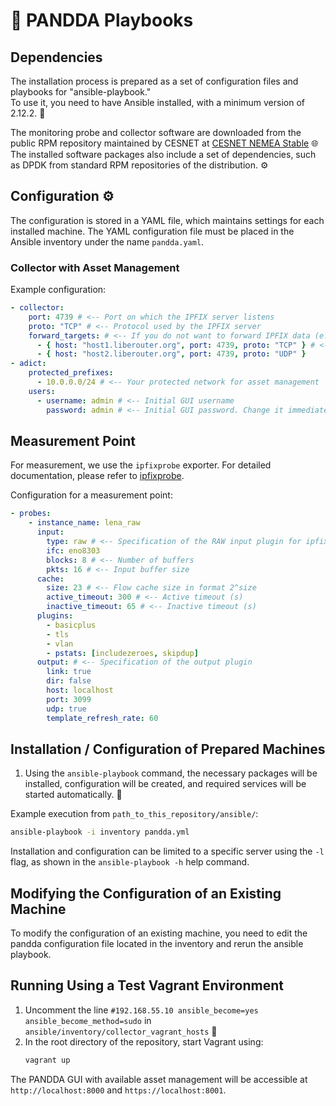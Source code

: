 # 🐼 PANDDA Playbooks

## Dependencies

The installation process is prepared as a set of configuration files and playbooks for "ansible-playbook."  
To use it, you need to have Ansible installed, with a minimum version of 2.12.2. 🌮  

The monitoring probe and collector software are downloaded from the public RPM repository maintained by CESNET at [CESNET NEMEA Stable](https://copr.fedorainfracloud.org/coprs/g/CESNET/NEMEA-stable/) 🌐  
The installed software packages also include a set of dependencies, such as DPDK from standard RPM repositories of the distribution. ⚙️  

## Configuration ⚙️  
The configuration is stored in a YAML file, which maintains settings for each installed machine. The YAML configuration file must be placed in the Ansible inventory under the name `pandda.yaml`.

### Collector with Asset Management

Example configuration:
```yaml
- collector:
    port: 4739 # <-- Port on which the IPFIX server listens
    proto: "TCP" # <-- Protocol used by the IPFIX server
    forward_targets: # <-- If you do not want to forward IPFIX data (e.g., to long-term storage), remove forward_targets and all nested items
      - { host: "host1.liberouter.org", port: 4739, proto: "TCP" } # <-- Target for forwarded IPFIX data
      - { host: "host2.liberouter.org", port: 4739, proto: "UDP" }
- adict:
    protected_prefixes:
      - 10.0.0.0/24 # <-- Your protected network for asset management
    users:
      - username: admin # <-- Initial GUI username
        password: admin # <-- Initial GUI password. Change it immediately after installation!
```

## Measurement Point  
For measurement, we use the `ipfixprobe` exporter. For detailed documentation, please refer to [ipfixprobe](https://github.com/cesnet/ipfixprobe).  

Configuration for a measurement point:
```yaml
- probes:
    - instance_name: lena_raw
      input:
        type: raw # <-- Specification of the RAW input plugin for ipfixprobe
        ifc: eno8303
        blocks: 8 # <-- Number of buffers
        pkts: 16 # <-- Input buffer size
      cache:
        size: 23 # <-- Flow cache size in format 2^size
        active_timeout: 300 # <-- Active timeout (s)
        inactive_timeout: 65 # <-- Inactive timeout (s)
      plugins:
        - basicplus
        - tls
        - vlan
        - pstats: [includezeroes, skipdup]
      output: # <-- Specification of the output plugin
        link: true
        dir: false
        host: localhost
        port: 3099
        udp: true
        template_refresh_rate: 60
```

## Installation / Configuration of Prepared Machines

1. Using the `ansible-playbook` command, the necessary packages will be installed, configuration will be created, and required services will be started automatically. 🚀  

Example execution from `path_to_this_repository/ansible/`:
```sh
ansible-playbook -i inventory pandda.yml
```
Installation and configuration can be limited to a specific server using the `-l` flag, as shown in the `ansible-playbook -h` help command.

## Modifying the Configuration of an Existing Machine

To modify the configuration of an existing machine, you need to edit the pandda configuration file located in the inventory and rerun the ansible playbook.

## Running Using a Test Vagrant Environment

1. Uncomment the line `#192.168.55.10 ansible_become=yes ansible_become_method=sudo` in `ansible/inventory/collector_vagrant_hosts` 🔧  
2. In the root directory of the repository, start Vagrant using:  
   ```sh
   vagrant up
   ```  

The PANDDA GUI with available asset management will be accessible at `http://localhost:8000` and `https://localhost:8001`.  

